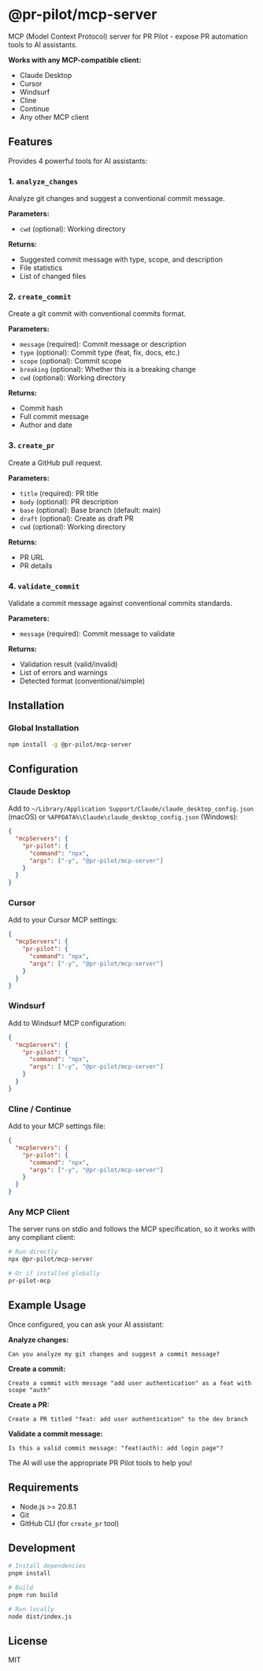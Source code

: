 # @pr-pilot/mcp-server

MCP (Model Context Protocol) server for PR Pilot - expose PR automation tools to AI assistants.

**Works with any MCP-compatible client:**

- Claude Desktop
- Cursor
- Windsurf
- Cline
- Continue
- Any other MCP client

## Features

Provides 4 powerful tools for AI assistants:

### 1. `analyze_changes`

Analyze git changes and suggest a conventional commit message.

**Parameters:**

- `cwd` (optional): Working directory

**Returns:**

- Suggested commit message with type, scope, and description
- File statistics
- List of changed files

### 2. `create_commit`

Create a git commit with conventional commits format.

**Parameters:**

- `message` (required): Commit message or description
- `type` (optional): Commit type (feat, fix, docs, etc.)
- `scope` (optional): Commit scope
- `breaking` (optional): Whether this is a breaking change
- `cwd` (optional): Working directory

**Returns:**

- Commit hash
- Full commit message
- Author and date

### 3. `create_pr`

Create a GitHub pull request.

**Parameters:**

- `title` (required): PR title
- `body` (optional): PR description
- `base` (optional): Base branch (default: main)
- `draft` (optional): Create as draft PR
- `cwd` (optional): Working directory

**Returns:**

- PR URL
- PR details

### 4. `validate_commit`

Validate a commit message against conventional commits standards.

**Parameters:**

- `message` (required): Commit message to validate

**Returns:**

- Validation result (valid/invalid)
- List of errors and warnings
- Detected format (conventional/simple)

## Installation

### Global Installation

```bash
npm install -g @pr-pilot/mcp-server
```

## Configuration

### Claude Desktop

Add to `~/Library/Application Support/Claude/claude_desktop_config.json` (macOS) or `%APPDATA%\Claude\claude_desktop_config.json` (Windows):

```json
{
  "mcpServers": {
    "pr-pilot": {
      "command": "npx",
      "args": ["-y", "@pr-pilot/mcp-server"]
    }
  }
}
```

### Cursor

Add to your Cursor MCP settings:

```json
{
  "mcpServers": {
    "pr-pilot": {
      "command": "npx",
      "args": ["-y", "@pr-pilot/mcp-server"]
    }
  }
}
```

### Windsurf

Add to Windsurf MCP configuration:

```json
{
  "mcpServers": {
    "pr-pilot": {
      "command": "npx",
      "args": ["-y", "@pr-pilot/mcp-server"]
    }
  }
}
```

### Cline / Continue

Add to your MCP settings file:

```json
{
  "mcpServers": {
    "pr-pilot": {
      "command": "npx",
      "args": ["-y", "@pr-pilot/mcp-server"]
    }
  }
}
```

### Any MCP Client

The server runs on stdio and follows the MCP specification, so it works with any compliant client:

```bash
# Run directly
npx @pr-pilot/mcp-server

# Or if installed globally
pr-pilot-mcp
```

## Example Usage

Once configured, you can ask your AI assistant:

**Analyze changes:**

```
Can you analyze my git changes and suggest a commit message?
```

**Create a commit:**

```
Create a commit with message "add user authentication" as a feat with scope "auth"
```

**Create a PR:**

```
Create a PR titled "feat: add user authentication" to the dev branch
```

**Validate a commit message:**

```
Is this a valid commit message: "feat(auth): add login page"?
```

The AI will use the appropriate PR Pilot tools to help you!

## Requirements

- Node.js >= 20.8.1
- Git
- GitHub CLI (for `create_pr` tool)

## Development

```bash
# Install dependencies
pnpm install

# Build
pnpm run build

# Run locally
node dist/index.js
```

## License

MIT
